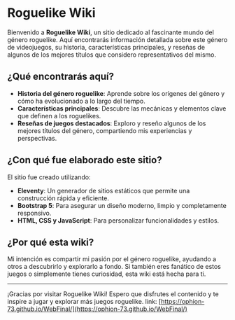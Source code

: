 # Roguelike Wiki

Bienvenido a **Roguelike Wiki**, un sitio dedicado al fascinante mundo del género roguelike. Aquí encontrarás información detallada sobre este género de videojuegos, su historia, características principales, y reseñas de algunos de los mejores títulos que considero representativos del mismo.

## ¿Qué encontrarás aquí?
- **Historia del género roguelike**: Aprende sobre los orígenes del género y cómo ha evolucionado a lo largo del tiempo.
- **Características principales**: Descubre las mecánicas y elementos clave que definen a los roguelikes.
- **Reseñas de juegos destacados**: Exploro y reseño algunos de los mejores títulos del género, compartiendo mis experiencias y perspectivas.

## ¿Con qué fue elaborado este sitio?
El sitio fue creado utilizando:
- **Eleventy**: Un generador de sitios estáticos que permite una construcción rápida y eficiente.
- **Bootstrap 5**: Para asegurar un diseño moderno, limpio y completamente responsivo.
- **HTML, CSS y JavaScript**: Para personalizar funcionalidades y estilos.

## ¿Por qué esta wiki?
Mi intención es compartir mi pasión por el género roguelike, ayudando a otros a descubrirlo y explorarlo a fondo. Si también eres fanático de estos juegos o simplemente tienes curiosidad, esta wiki está hecha para ti.

---

¡Gracias por visitar Roguelike Wiki! Espero que disfrutes el contenido y te inspire a jugar y explorar más juegos roguelike.
link: [https://ophion-73.github.io/WebFinal/](https://ophion-73.github.io/WebFinal/)

